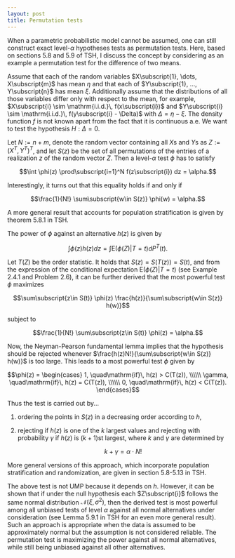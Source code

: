 ```yaml
---
layout: post
title: Permutation tests
---
```


When a parametric probabilistic model cannot be assumed, one can still construct exact level-$\alpha$ hypotheses tests as permutation tests. Here, based on sections 5.8 and 5.9 of TSH, I discuss the concept by considering as an example a permutation test for the difference of two means. 

Assume that each of the random variables $X\subscript{1}, \dots, X\subscript{m}$ has mean $\eta$ and that each of $Y\subscript{1}, ..., Y\subscript{n}$ has mean $\xi$. Additionally assume that the distributions of all those variables differ only with respect to the mean, for example, $X\subscript{i} \sim \mathrm{i.i.d.}\, f(x\subscript{i})$ and $Y\subscript{i} \sim \mathrm{i.i.d.}\, f(y\subscript{i} - \Delta)$ with $\Delta = \eta - \xi$. The density function $f$ is not known apart from the fact that it is continuous a.e. We want to test the hypothesis $H : \Delta = 0$.

Let $N:=n+m$, denote the random vector containing all $X$s and $Y$s as $Z := (X^T, Y^T)^T$, and let $S(z)$ be the set of all permutations of the entries of a realization $z$ of the random vector $Z$.
Then a level-$\alpha$ test $\phi$ has to satisfy

$$\int \phi(z) \prod\subscript{i=1}^N f(z\subscript{i}) dz = \alpha.$$

Interestingly, it turns out that this equality holds if and only if

$$\frac{1}{N!} \sum\subscript{w\in S(z)} \phi(w) = \alpha.$$

A more general result that accounts for population stratification is given by theorem 5.8.1 in TSH.

The power of $\phi$  against an alternative $h(z)$ is given by

$$\int \phi(z) h(z) dz = \int \mathrm{E}\left(\phi(Z) \middle| T=t\right) dP^T(t).$$

Let $T(Z)$ be the order statistic. It holds that $S(z) = S(T(z)) = S(t)$, and from the expression of the conditional expectation $\mathrm{E}\left(\phi(Z) \middle| T=t\right)$ (see Example 2.4.1 and Problem 2.6), it can be further derived that the most powerful test $\phi$ maximizes

$$\sum\subscript{z\in S(t)} \phi(z) \frac{h(z)}{\sum\subscript{w\in S(z)} h(w)}$$

subject to

$$\frac{1}{N!} \sum\subscript{z\in S(t)} \phi(z) = \alpha.$$

Now, the Neyman-Pearson fundamental lemma implies that the hypothesis should be rejected whenever $\frac{h(z)N!}{\sum\subscript{w\in S(z)} h(w)}$ is too large.
This leads to a most powerful test $\phi$ given by

$$\phi(z) = \begin{cases}
1, \quad\mathrm{if}\, h(z) > C(T(z)), \\\\\\
\gamma, \quad\mathrm{if}\, h(z) = C(T(z)), \\\\\\
0, \quad\mathrm{if}\, h(z) < C(T(z)).
\end{cases}$$

Thus the test is carried out by... 

1. ordering the points in $S(z)$ in a decreasing order according to $h$,
2. rejecting if $h(z)$ is one of the $k$ largest values and rejecting with probability $\gamma$ if $h(z)$ is $(k+1)$st largest, where $k$ and $\gamma$ are determined by

   $$k+\gamma = \alpha \cdot N!$$

More general versions of this approach, which incorporate population stratification and randomization, are given in section 5.8-5.13 in TSH.

The above test is not UMP because it depends on $h$. However, it can be shown that if under the null hypothesis each $Z\subscript{i}$ follows the same normal distribution $\mathcal{N}(\xi, \sigma^2)$, then the derived test is most powerful among all unbiased tests of level $\alpha$ against all normal alternatives under consideration (see Lemma 5.9.1 in TSH for an even more general result).
Such an approach is appropriate when the data is assumed to be approximately normal but the assumption is not considered reliable. The permutation test is maximizing the power against all normal alternatives, while still being unbiased against all other alternatives.

